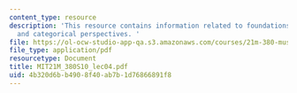 ```yaml
---
content_type: resource
description: 'This resource contains information related to foundations: historical
  and categorical perspectives. '
file: https://ol-ocw-studio-app-qa.s3.amazonaws.com/courses/21m-380-music-and-technology-algorithmic-and-generative-music-spring-2010/4b320d6bb4908f40ab7b1d76866891f8_MIT21M_380S10_lec04.pdf
file_type: application/pdf
resourcetype: Document
title: MIT21M_380S10_lec04.pdf
uid: 4b320d6b-b490-8f40-ab7b-1d76866891f8
---
```

